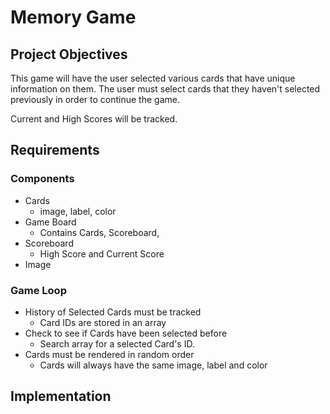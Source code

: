 # Memory Game

## Project Objectives
This game will have the user selected various cards that have unique information on them. The user must select cards that they haven't selected previously in order to continue the game. 

Current and High Scores will be tracked.

## Requirements
### Components
- Cards
    - image, label, color
- Game Board
    - Contains Cards, Scoreboard, 
- Scoreboard
    - High Score and Current Score
- Image

### Game Loop
- History of Selected Cards must be tracked
    - Card IDs are stored in an array
- Check to see if Cards have been selected before
    - Search array for a selected Card's ID.
- Cards must be rendered in random order
    - Cards will always have the same image, label and color


## Implementation
